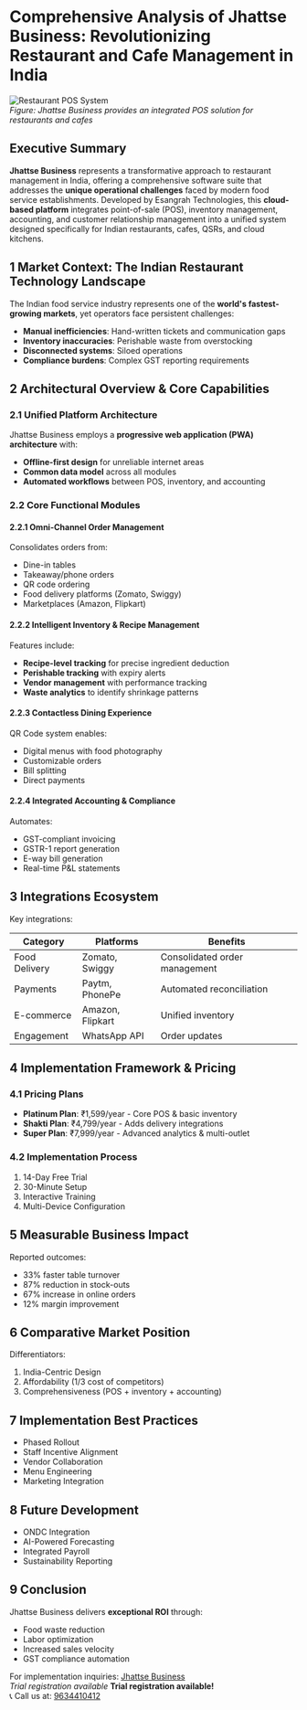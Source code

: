 # Comprehensive Analysis of Jhattse Business: Revolutionizing Restaurant and Cafe Management in India

![Restaurant POS System](https://blog.jhattse.com/content/images/2024/08/RESIZED_HOME.png)  
*Figure: Jhattse Business provides an integrated POS solution for restaurants and cafes*

## Executive Summary

**Jhattse Business** represents a transformative approach to restaurant management in India, offering a comprehensive software suite that addresses the **unique operational challenges** faced by modern food service establishments. Developed by Esangrah Technologies, this **cloud-based platform** integrates point-of-sale (POS), inventory management, accounting, and customer relationship management into a unified system designed specifically for Indian restaurants, cafes, QSRs, and cloud kitchens.

## 1 Market Context: The Indian Restaurant Technology Landscape

The Indian food service industry represents one of the **world's fastest-growing markets**, yet operators face persistent challenges:

- **Manual inefficiencies**: Hand-written tickets and communication gaps
- **Inventory inaccuracies**: Perishable waste from overstocking
- **Disconnected systems**: Siloed operations
- **Compliance burdens**: Complex GST reporting requirements

## 2 Architectural Overview & Core Capabilities

### 2.1 Unified Platform Architecture

Jhattse Business employs a **progressive web application (PWA) architecture** with:

- **Offline-first design** for unreliable internet areas
- **Common data model** across all modules
- **Automated workflows** between POS, inventory, and accounting

### 2.2 Core Functional Modules

#### 2.2.1 Omni-Channel Order Management

Consolidates orders from:
- Dine-in tables
- Takeaway/phone orders
- QR code ordering
- Food delivery platforms (Zomato, Swiggy)
- Marketplaces (Amazon, Flipkart)

#### 2.2.2 Intelligent Inventory & Recipe Management

Features include:
- **Recipe-level tracking** for precise ingredient deduction
- **Perishable tracking** with expiry alerts
- **Vendor management** with performance tracking
- **Waste analytics** to identify shrinkage patterns

#### 2.2.3 Contactless Dining Experience

QR Code system enables:
- Digital menus with food photography
- Customizable orders
- Bill splitting
- Direct payments

#### 2.2.4 Integrated Accounting & Compliance

Automates:
- GST-compliant invoicing
- GSTR-1 report generation
- E-way bill generation
- Real-time P&L statements

## 3 Integrations Ecosystem

Key integrations:

| Category | Platforms | Benefits |
|----------|-----------|----------|
| Food Delivery | Zomato, Swiggy | Consolidated order management |
| Payments | Paytm, PhonePe | Automated reconciliation |
| E-commerce | Amazon, Flipkart | Unified inventory |
| Engagement | WhatsApp API | Order updates |

## 4 Implementation Framework & Pricing

### 4.1 Pricing Plans

- **Platinum Plan**: ₹1,599/year - Core POS & basic inventory
- **Shakti Plan**: ₹4,799/year - Adds delivery integrations
- **Super Plan**: ₹7,999/year - Advanced analytics & multi-outlet

### 4.2 Implementation Process

1. 14-Day Free Trial
2. 30-Minute Setup
3. Interactive Training
4. Multi-Device Configuration

## 5 Measurable Business Impact

Reported outcomes:
- 33% faster table turnover
- 87% reduction in stock-outs
- 67% increase in online orders
- 12% margin improvement

## 6 Comparative Market Position

Differentiators:
1. India-Centric Design
2. Affordability (1/3 cost of competitors)
3. Comprehensiveness (POS + inventory + accounting)

## 7 Implementation Best Practices

- Phased Rollout
- Staff Incentive Alignment
- Vendor Collaboration
- Menu Engineering
- Marketing Integration

## 8 Future Development

- ONDC Integration
- AI-Powered Forecasting
- Integrated Payroll
- Sustainability Reporting

## 9 Conclusion

Jhattse Business delivers **exceptional ROI** through:
- Food waste reduction
- Labor optimization
- Increased sales velocity
- GST compliance automation

For implementation inquiries: [Jhattse Business](https://business.jhattse.com/restro-pos)  
*Trial registration available*
**Trial registration available!**  
📞 Call us at: [9634410412](tel:9634410412)
